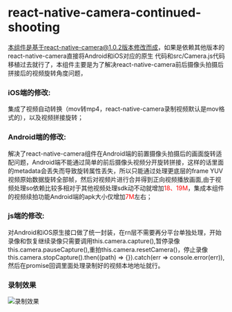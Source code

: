 # react-native-camera-continued-shooting
本组件是基于react-native-camera@1.0.2版本修改而成，如果是依赖其他版本的react-native-camera直接将Android和iOS对应的原生
代码和src/Camera.js代码移植过去就行了，本组件主要是为了解决react-native-camera前后摄像头拍摄后拼接后的视频旋转角度问题，
### iOS端的修改:
集成了视频自动转换（mov转mp4，react-native-camera录制视频默认是mov格式的），以及视频拼接旋转；
### Android端的修改:
解决了react-native-camera组件在Android端的前置摄像头拍摄后的画面旋转适配问题，Android端不能通过简单的前后摄像头视频分开旋转拼接，这样的话里面的metadata会丢失而导致旋转属性丢失，所以只能通过处理更底层的frame YUV视频原始数据旋转全部帧，然后对视频片进行合并得到正向视频播放画面,由于视频处理so依赖比较多相对于其他视频处理sdk动不动就增加<font color=red>18、19M</font>，集成本组件的视频续拍功能Android端的apk大小仅增加<font color=red>7M</font>左右；
### js端的修改:
对Android和iOS原生接口做了统一封装，在rn层不需要再分平台单独处理，开始录像和恢复继续录像只需要调用this.camera.capture(),暂停录像this.camera.pauseCapture(),重拍this.camera.resetCamera()，停止录像this.camera.stopCapture().then((path) => {}).catch(err => console.error(err)),然后在promise回调里面处理录制好的视频本地地址就行。
### 录制效果
![录制效果](./录制效果.gif)

